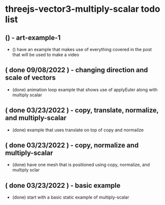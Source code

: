 # threejs-vector3-multiply-scalar todo list

## () - art-example-1
* () have an example that makes use of everything covered in the post that will be used to make a video

## ( done 09/08/2022 ) - changing direction and scale of vectors
* (done) animation loop example that shows use of applyEuler along with multiply scalar

## ( done 03/23/2022 ) - copy, translate, normalize, and multiply-scalar
* (done) example that uses translate on top of copy and normailze

## ( done 03/23/2022 ) - copy, normalize and multiply-scalar
* (done) have one mesh that is positioned using copy, normalize, and multiply sclar

## ( done 03/23/2022 ) - basic example
* (done) start with a basic static example of multiply-scalar

